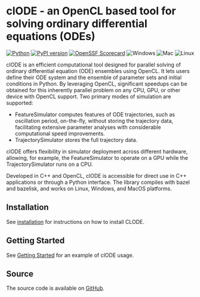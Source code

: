 # clODE - an OpenCL based tool for solving ordinary differential equations (ODEs)

[![Python](https://img.shields.io/pypi/pyversions/clode.svg)](https://badge.fury.io/py/clode)
[![PyPI version](https://badge.fury.io/py/clode.svg)](https://badge.fury.io/py/clode)
[![OpenSSF Scorecard](https://api.securityscorecards.dev/projects/github.com/patrickfletcher/clODE/badge)](https://securityscorecards.dev/viewer/?uri=github.com/patrickfletcher/clODE)
![Windows](https://github.com/patrickfletcher/clODE/actions/workflows/bazel_build_windows.yml/badge.svg)
![Mac](https://github.com/patrickfletcher/clODE/actions/workflows/bazel_test_mac.yml/badge.svg)
![Linux](https://github.com/patrickfletcher/clODE/actions/workflows/bazel_build_linux.yml/badge.svg)

clODE is an efficient computational tool designed for parallel solving
of ordinary differential equation (ODE) ensembles using OpenCL.
It lets users define their ODE system and the ensemble of parameter sets and initial conditions in Python.  By leveraging OpenCL, significant speedups can be obtained for this inherently parallel problem on any CPU, GPU, or other device with OpenCL support. Two primary modes of simulation are supported:

- FeatureSimulator computes features of ODE trajectories, such as oscillation period, on-the-fly, without storing the trajectory data, facilitating extensive parameter analyses with considerable computational speed improvements.
- TrajectorySimulator stores the full trajectory data.

clODE offers flexibility in simulator deployment across different hardware,
allowing, for example, the FeatureSimulator to operate on a GPU while the
TrajectorySimulator runs on a CPU.

Developed in C++ and OpenCL, clODE is accessible for direct use in C++
applications or through a Python interface. The library compiles with bazel
and bazelisk, and works on Linux, Windows, and MacOS platforms.

## Installation

See [installation](install.md) for instructions on how to install CLODE.

## Getting Started

See [Getting Started](getting_started.md) for an example of clODE usage.

## Source

The source code is available on [GitHub](https://github.com/patrickfletcher/clODE).

